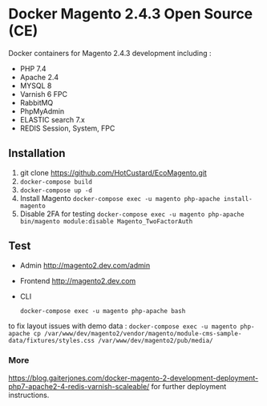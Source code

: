 
# Docker Magento 2.4.3 Open Source (CE)

Docker containers for Magento 2.4.3 development including :

- PHP 7.4
- Apache 2.4
- MYSQL 8
- Varnish 6 FPC  
- RabbitMQ  
- PhpMyAdmin
- ELASTIC search 7.x
- REDIS Session, System, FPC
  
## Installation

1. git clone https://github.com/HotCustard/EcoMagento.git 
2. `docker-compose build`
3. `docker-compose up -d`   
4. Install Magento
`docker-compose exec -u magento php-apache install-magento`
5. Disable 2FA for testing
`docker-compose exec -u magento php-apache bin/magento module:disable Magento_TwoFactorAuth`

## Test

 - Admin
http://magento2.dev.com/admin  
 - Frontend
http://magento2.dev.com   
 - CLI


    `docker-compose exec -u magento php-apache bash`

to fix layout issues with demo data : `docker-compose exec -u magento php-apache cp /var/www/dev/magento2/vendor/magento/module-cms-sample-data/fixtures/styles.css /var/www/dev/magento2/pub/media/`
### More

https://blog.gaiterjones.com/docker-magento-2-development-deployment-php7-apache2-4-redis-varnish-scaleable/ for further deployment instructions.

